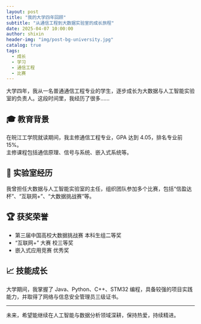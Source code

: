 ```yaml
---
layout: post
title: "我的大学四年回顾"
subtitle: "从通信工程到大数据实验室的成长旅程"
date: 2025-04-07 10:00:00
author: shixin
header-img: "img/post-bg-university.jpg"
catalog: true
tags:
  - 成长
  - 学习
  - 通信工程
  - 比赛
---
```


大学四年，我从一名普通通信工程专业的学生，逐步成长为大数据与人工智能实验室的负责人。这段时间里，我经历了很多……

## 🎓 教育背景

在皖江工学院就读期间，我主修通信工程专业，GPA 达到 4.05，排名专业前 15%。  
主修课程包括通信原理、信号与系统、嵌入式系统等。

## 🧠 实验室经历

我曾担任大数据与人工智能实验室的主任，组织团队参加多个比赛，包括“信盈达杯”、“互联网+”、“大数据挑战赛”等。

## 🏆 获奖荣誉

- 第三届中国高校大数据挑战赛 本科生组二等奖  
- “互联网+” 大赛 校三等奖  
- 嵌入式应用竞赛 优秀奖  

## 📈 技能成长

大学期间，我掌握了 Java、Python、C++、STM32 编程，具备较强的项目实践能力，并取得了网络与信息安全管理员三级证书。

---

未来，希望能继续在人工智能与数据分析领域深耕，保持热爱，持续精进。
